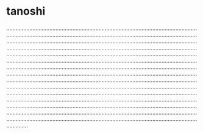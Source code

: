# tanoshi
..................................................................................................................................................................................................................................................................................................................................................................................................................................................................................................................................................................................................................................................................................................................................................................................................................................................................................................................................................................................................................................................................................................................................................................................................................................................................................................................................................................................................................................................................................................................................................................................................................................................................................................................................................................................................................................................................................................................................................